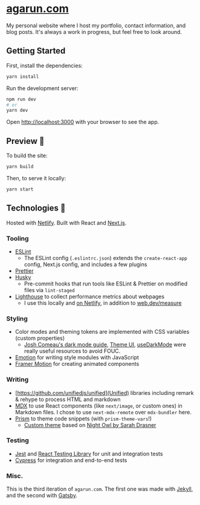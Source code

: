 # [agarun.com](agarun.com)

My personal website where I host my portfolio, contact information, and blog posts. It's always a work in progress, but feel free to look around.

## Getting Started

First, install the dependencies:

```bash
yarn install
```

Run the development server:

```bash
npm run dev
# or
yarn dev
```

Open [http://localhost:3000](http://localhost:3000) with your browser to see the app.

## Preview 🚀

To build the site:

```bash
yarn build
```

Then, to serve it locally:

```bash
yarn start
```

## Technologies 🧰

Hosted with [Netlify](https://www.netlify.com/). Built with React and [Next.js](https://nextjs.org/).

### Tooling

- [ESLint](https://eslint.org/)
  - The ESLint config (`.eslintrc.json`) extends the `create-react-app` config, Next.js config, and includes a few plugins
- [Prettier](https://prettier.io/)
- [Husky](https://github.com/typicode/husky)
  - Pre-commit hooks that run tools like ESLint & Prettier on modified files via `lint-staged`
- [Lighthouse](https://github.com/GoogleChrome/lighthouse) to collect performance metrics about webpages
  - I use this locally and [on Netlify](https://www.netlify.com/blog/2021/03/26/netlify-build-plugin-of-the-week-lighthouse/), in addition to [web.dev/measure](https://web.dev/measure/)

### Styling

- Color modes and theming tokens are implemented with CSS variables (custom properties)
  - [Josh Comeau's dark mode guide](https://www.joshwcomeau.com/react/dark-mode/), [Theme UI](https://theme-ui.com/), [useDarkMode](https://github.com/donavon/use-dark-mode) were really useful resources to avoid FOUC.
- [Emotion](https://github.com/emotion-js/emotion) for writing style modules with JavaScript
- [Framer Motion](https://www.framer.com/motion/) for creating animated components

### Writing

- [https://github.com/unifiedjs/unified](Unified) libraries including remark & rehype to process HTML and markdown
- [MDX](https://mdxjs.com/) to use React components (like `next/image`, or custom ones) in Markdown files. I chose to use `next-mdx-remote` over `mdx-bundler` here.
- [Prism](https://github.com/PrismJS/prism) to theme code snippets (with `prism-theme-vars`!)
  - [Custom theme](https://github.com/agarun/agarun.com/blob/main/styles/prism.css) based on [Night Owl by Sarah Drasner](https://marketplace.visualstudio.com/items?itemName=sdras.night-owl)

### Testing

- [Jest](https://jestjs.io/) and [React Testing Library](https://testing-library.com/docs/react-testing-library/intro/) for unit and integration tests
- [Cypress](https://www.cypress.io/) for integration and end-to-end tests

### Misc.

This is the third iteration of `agarun.com`. The first one was made with [Jekyll](https://jekyllrb.com/), and the second with [Gatsby](https://www.gatsbyjs.com/).
